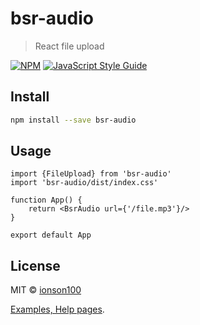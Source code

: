 # bsr-audio

> React file upload

[![NPM](https://img.shields.io/npm/v/bsr-audio.svg)](https://www.npmjs.com/package/bsr-audio) [![JavaScript Style Guide](https://img.shields.io/badge/code_style-standard-brightgreen.svg)](https://standardjs.com)

## Install

```bash
npm install --save bsr-audio
```

## Usage

```tsx
import {FileUpload} from 'bsr-audio'
import 'bsr-audio/dist/index.css'

function App() {
    return <BsrAudio url={'/file.mp3'}/>
}

export default App

```

## License

MIT © [ionson100](https://github.com/ionson100)



[Examples, Help pages](https://ionson100.github.io/wwwroot/index.html#page=32-2).
